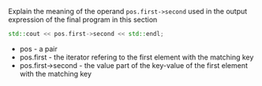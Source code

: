 Explain the meaning of the operand `pos.first->second` used
in the output expression of the final program in this section

```cpp
std::cout << pos.first->second << std::endl;
```

- pos - a pair
- pos.first - the iterator refering to the first element with the matching key
- pos.first->second - the value part of the key-value of the first element with the matching key
